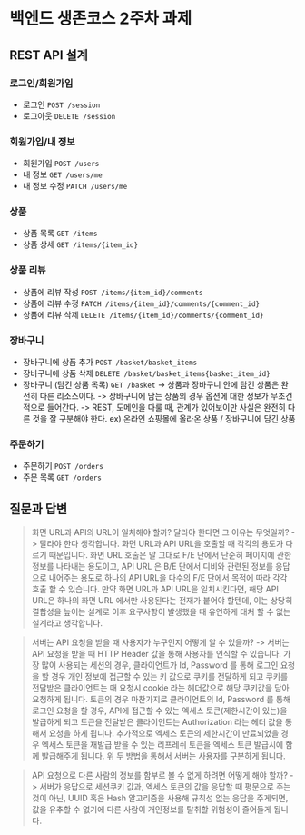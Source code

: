 # 백엔드 생존코스 2주차 과제

## REST API 설계

### 로그인/회원가입

- 로그인    `POST /session`
- 로그아웃   `DELETE /session`

### 회원가입/내 정보

- 회원가입       `POST /users`
- 내 정보       `GET /users/me`
- 내 정보 수정   `PATCH /users/me`

### 상품

- 상품 목록   `GET /items`
- 상품 상세   `GET /items/{item_id}`

### 상품 리뷰

- 상품에 리뷰 작성   `POST /items/{item_id}/comments` 
- 상품에 리뷰 수정   `PATCH /items/{item_id}/comments/{comment_id}`
- 상품에 리뷰 삭제   `DELETE /items/{item_id}/comments/{comment_id}`

### 장바구니

- 장바구니에 상품 추가       `POST /basket/basket_items`
- 장바구니에 상품 삭제       `DELETE /basket/basket_items{basket_item_id}`
- 장바구니 (담긴 상품 목록)   `GET /basket`
-> 상품과 장바구니 안에 담긴 상품은 완전히 다른 리소스이다.
-> 장바구니에 담는 상품의 경우 옵션에 대한 정보가 무조건 적으로 들어간다.
-> REST, 도메인을 다룰 때, 관계가 있어보이만 사실은 완전히 다른 것을 잘 구분해야 한다.
ex) 온라인 쇼핑몰에 올라온 상품 / 장바구니에 담긴 상품

### 주문하기

- 주문하기    `POST /orders`
- 주문 목록   `GET /orders`

## 질문과 답변

> 화면 URL과 API의 URL이 일치해야 할까? 달라야 한다면 그 이유는 무엇일까?
-> 달라야 한다 생각합니다. 화면 URL과 API URL을 호출할 때 각각의 용도가 다르기 때문입니다.
화면 URL 호출은 말 그대로 F/E 단에서 단순히 페이지에 관한 정보를 나타내는 용도이고, API URL 은 B/E 단에서 디비와 관련된 정보를 응답으로 내어주는 용도로 하나의 API URL을 다수의 F/E 단에서 목적에 따라 각각 호출 할 수 있습니다. 
만약 화면 URL과 API URL을 일치시킨다면, 해당 API URL은 하나의 화면 URL 에서만 사용된다는 전재가 붙어야 할텐데, 이는 상당히 결합성을 높이는 설계로 이후 요구사항이 발생했을 때 유연하게 대처 할 수 없는 설계라고 생각합니다.  

> 서버는 API 요청을 받을 때 사용자가 누구인지 어떻게 알 수 있을까?
-> 서버는 API 요청을 받을 때 HTTP Header 값을 통해 사용자를 인식할 수 있습니다.
가장 많이 사용되는 세션의 경우, 클라이언트가 Id, Password 를 통해 로그인 요청을 할 경우 개인 정보에 접근할 수 있는 키 값으로 쿠키를 전달하게 되고 쿠키를 전달받은 클라이언트는 매 요청시 cookie 라는 헤더값으로 해당 쿠키값을 담아 요청하게 됩니다. 
토큰의 경우 마찬가지로 클라이언트의 Id, Password 를 통해 로그인 요청을 할 경우, API에 접근할 수 있는 엑세스 토큰(제한시간이 있는)을 발급하게 되고 토큰을 전달받은 클라이언트는 Authorization 라는 헤더 값을 통해서 요청을 하게 됩니다. 추가적으로 엑세스 토큰의 제한시간이 만료되었을 경우 엑세스 토큰을 재발급 받을 수 있는 리프레쉬 토큰을 엑세스 토큰 발급시에 함께 발급해주게 됩니다.
위 두 방법을 통해서 서버는 사용자를 구분하게 됩니다.

> API 요청으로 다른 사람의 정보를 함부로 볼 수 없게 하려면 어떻게 해야 할까?
-> 서버가 응답으로 세션쿠키 값과, 엑세스 토큰의 값을 응답할 때 평문으로 주는 것이 아닌, UUID 혹은 Hash 알고리즘을 사용해 규칙성 없는 응답을 주게되면, 값을 유추할 수 없기에 다른 사람이 개인정보를 탈취할 위험성이 줄어들게 됩니다. 